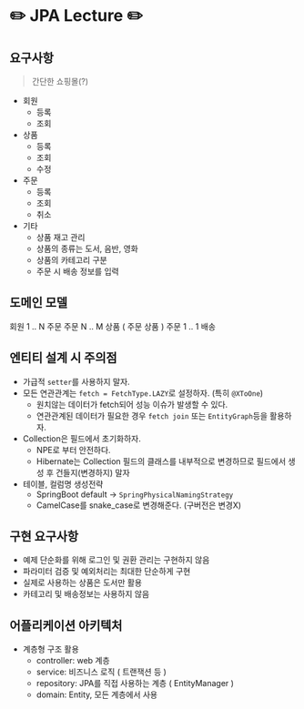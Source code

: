 # ✏️ JPA Lecture ✏️

## 요구사항

> 간단한 쇼핑몰(?)

- 회원
  - 등록
  - 조회
- 상품
  - 등록
  - 조회
  - 수정
- 주문
  - 등록
  - 조회
  - 취소
- 기타
  - 상품 재고 관리
  - 상품의 종류는 도서, 음반, 영화
  - 상품의 카테고리 구분
  - 주문 시 배송 정보를 입력

## 도메인 모델

회원 1 .. N 주문
주문 N .. M 상품 ( 주문 상품 )
주문 1 .. 1 배송

## 엔티티 설계 시 주의점

- 가급적 `setter`를 사용하지 말자.
- 모든 연관관계는 `fetch = FetchType.LAZY`로 설정하자. (특히 `@XToOne`)
  - 원치않는 데이터가 fetch되어 성능 이슈가 발생할 수 있다.
  - 연관관계된 데이터가 필요한 경우 `fetch join` 또는 `EntityGraph`등을 활용하자. 
- Collection은 필드에서 초기화하자.
  - NPE로 부터 안전하다.
  - Hibernate는 Collection 필드의 클래스를 내부적으로 변경하므로 필드에서 생성 후 건들지(변경하지) 말자
- 테이블, 컬럼명 생성전략
  - SpringBoot default -> `SpringPhysicalNamingStrategy`
  - CamelCase를 snake_case로 변경해준다. (구버전은 변경X)


## 구현 요구사항

- 예제 단순화를 위해 로그인 및 권환 관리는 구현하지 않음
- 파라미터 검증 및 예외처리는 최대한 단순하게 구현
- 실제로 사용하는 상품은 도서만 활용
- 카테고리 및 배송정보는 사용하지 않음

## 어플리케이션 아키텍처

- 계층형 구조 활용
  - controller: web 계층
  - service: 비즈니스 로직 ( 트랜잭션 등 )
  - repository: JPA를 직접 사용하는 계층 ( EntityManager )
  - domain: Entity, 모든 계층에서 사용
